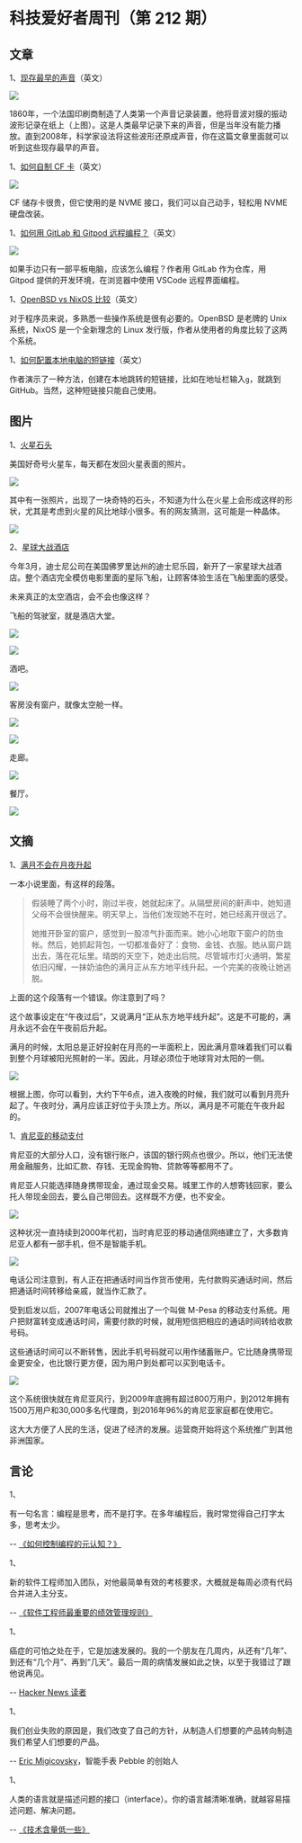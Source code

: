 # 科技爱好者周刊（第 212 期）

## 文章

1、[现存最早的声音](https://www.tremblingsandwarblings.com/2017/01/the-voice-in-the-soot/)（英文）

![](https://cdn.beekka.com/blogimg/asset/220204/bg2022042101.webp)

1860年，一个法国印刷商制造了人类第一个声音记录装置，他将音波对膜的振动波形记录在纸上（上图）。这是人类最早记录下来的声音，但是当年没有能力播放。直到2008年，科学家设法将这些波形还原成声音，你在这篇文章里面就可以听到这些现存最早的声音。

1、[如何自制 CF 卡](https://photofocus.com/photography/how-to-make-your-own-cfexpress-card-for-under-100/)（英文）

![](https://cdn.beekka.com/blogimg/asset/220204/bg2022041801.webp)

CF 储存卡很贵，但它使用的是 NVME 接口，我们可以自己动手，轻松用 NVME 硬盘改装。

1、[如何用 GitLab 和 Gitpod 远程编程？](https://about.gitlab.com/blog/2022/02/10/how-to-code-build-and-deploy-from-an-ipad-using-gitlab-and-gitpod/)（英文）

![](https://cdn.beekka.com/blogimg/asset/220204/bg2022041802.webp)

如果手边只有一部平板电脑，应该怎么编程？作者用 GitLab 作为仓库，用 Gitpod 提供的开发环境，在浏览器中使用 VSCode 远程界面编程。

1、[OpenBSD vs NixOS 比较](https://dataswamp.org/~solene/2022-04-18-openbsd-vs-nixos.html)（英文）

对于程序员来说，多熟悉一些操作系统是很有必要的。OpenBSD 是老牌的 Unix 系统，NixOS 是一个全新理念的 Linux 发行版，作者从使用者的角度比较了这两个系统。

1、[如何配置本地电脑的短链接](https://kalaracey.github.io/how-short-links-work/)（英文）

作者演示了一种方法，创建在本地跳转的短链接，比如在地址栏输入`g`，就跳到 GitHub。当然，这种短链接只能自己使用。

## 图片

1、[火星石头](https://mars.nasa.gov/msl-raw-images/msss/03397/mhli/3397MH0001630001201030R00_DXXX.jpg)

美国好奇号火星车，每天都在发回火星表面的照片。

![](https://cdn.beekka.com/blogimg/asset/202202/bg2022022603.webp)

其中有一张照片，出现了一块奇特的石头，不知道为什么在火星上会形成这样的形状，尤其是考虑到火星的风比地球小很多。有的网友猜测，这可能是一种晶体。

![](https://cdn.beekka.com/blogimg/asset/202202/bg2022022604.webp)

2、[星球大战酒店](https://www.theverge.com/22949905/star-wars-galactic-starcruiser-hotel-interactive-disney-world-photos-price)

今年3月，迪士尼公司在美国佛罗里达州的迪士尼乐园，新开了一家星球大战酒店。整个酒店完全模仿电影里面的星际飞船，让顾客体验生活在飞船里面的感受。

未来真正的太空酒店，会不会也像这样？

飞船的驾驶室，就是酒店大堂。

![](https://cdn.beekka.com/blogimg/asset/202203/bg2022030106.webp)

![](https://cdn.beekka.com/blogimg/asset/202203/bg2022030107.webp)

酒吧。

![](https://cdn.beekka.com/blogimg/asset/202203/bg2022030108.webp)

客房没有窗户，就像太空舱一样。

![](https://cdn.beekka.com/blogimg/asset/202203/bg2022030109.webp)

![](https://cdn.beekka.com/blogimg/asset/202203/bg2022030110.webp)

走廊。

![](https://cdn.beekka.com/blogimg/asset/202203/bg2022030111.webp)

餐厅。

![](https://cdn.beekka.com/blogimg/asset/202203/bg2022030112.webp)

## 文摘

1、[满月不会在月夜升起](https://etiennefd.substack.com/p/on-the-proper-use-of-the-moon)

一本小说里面，有这样的段落。

> 假装睡了两个小时，刚过半夜，她就起床了。从隔壁房间的鼾声中，她知道父母不会很快醒来。明天早上，当他们发现她不在时，她已经离开很远了。
> 
> 她推开卧室的窗户，感觉到一股凉气扑面而来。她小心地取下窗户的防虫帐。然后，她抓起背包，一切都准备好了：食物、金钱、衣服。她从窗户跳出去，落在花坛里。晴朗的天空下，她走出后院。尽管城市灯火通明，繁星依旧闪耀，一抹奶油色的满月正从东方地平线升起。一个完美的夜晚让她逃脱。

上面的这个段落有一个错误。你注意到了吗？

这个故事设定在“午夜过后”，又说满月“正从东方地平线升起”。这是不可能的，满月永远不会在午夜前后升起。

满月的时候，太阳总是正好投射在月亮的一半面积上，因此满月意味着我们可以看到整个月球被阳光照射的一半。因此，月球必须位于地球背对太阳的一侧。

![](https://cdn.beekka.com/blogimg/asset/202111/bg2021112511.webp)

根据上图，你可以看到，大约下午6点，进入夜晚的时候，我们就可以看到月亮升起了。午夜时分，满月应该正好位于头顶上方。所以，满月是不可能在午夜升起的。

1、[肯尼亚的移动支付](https://www.vox.com/future-perfect/21420357/kenya-mobile-banking-unbanked-cellphone-money)

肯尼亚的大部分人口，没有银行账户，该国的银行网点也很少。所以，他们无法使用金融服务，比如汇款、存钱、无现金购物、贷款等等都用不了。

肯尼亚人只能选择随身携带现金，通过现金交易。城里工作的人想寄钱回家，要么托人带现金回去，要么自己带回去。这样既不方便，也不安全。

![](https://cdn.beekka.com/blogimg/asset/202202/bg2022022305.webp)

这种状况一直持续到2000年代初，当时肯尼亚的移动通信网络建立了，大多数肯尼亚人都有一部手机，但不是智能手机。

![](https://cdn.beekka.com/blogimg/asset/202202/bg2022022306.webp)

电话公司注意到，有人正在把通话时间当作货币使用，先付款购买通话时间，然后把通话时间转移给亲戚，就当作汇款了。

受到启发以后，2007年电话公司就推出了一个叫做 M-Pesa 的移动支付系统。用户把财富转变成通话时间，需要付款的时候，就用短信把相应的通话时间转给收款号码。

这些通话时间可以不断转售，因此手机号码就可以用作储蓄账户。它比随身携带现金更安全，也比银行更方便，因为用户到处都可以买到电话卡。

![](https://cdn.beekka.com/blogimg/asset/202202/bg2022022307.webp)

这个系统很快就在肯尼亚风行，到2009年底拥有超过800万用户，到2012年拥有1500万用户和30,000多名代理商，到2016年96%的肯尼亚家庭都在使用它。

这大大方便了人民的生活，促进了经济的发展。运营商开始将这个系统推广到其他非洲国家。

## 言论

1、

有一句名言：编程是思考，而不是打字。在多年编程后，我时常觉得自己打字太多，思考太少。

-- [《如何控制编程的元认知？》](https://lambdaisland.com/blog/2022-02-17-the-fg-command)

1、

新的软件工程师加入团队，对他最简单有效的考核要求，大概就是每周必须有代码合并进入主分支。

-- [《软件工程师最重要的绩效管理规则》](https://staysaasy.com/startups/2022/04/03/performance-management.html)

1、

癌症的可怕之处在于，它是加速发展的。我的一个朋友在几周内，从还有“几年”、到还有“几个月”、再到“几天”。最后一周的病情发展如此之快，以至于我错过了跟他说再见。

-- [Hacker News 读者](https://news.ycombinator.com/item?id=30985795)

1、

我们创业失败的原因是，我们改变了自己的方针，从制造人们想要的产品转向制造我们希望人们想要的产品。

-- [Eric Migicovsky](https://medium.com/@ericmigi/why-pebble-failed-d7be937c6232)，智能手表 Pebble 的创始人

1、

人类的语言就是描述问题的接口（interface）。你的语言越清晰准确，就越容易描述问题、解决问题。

-- [《技术含量低一些》](https://www.sequential.dev/posts/be-less-technical/)